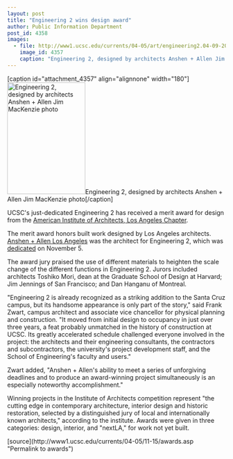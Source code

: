 ```yaml
---
layout: post
title: "Engineering 2 wins design award"
author: Public Information Department
post_id: 4358
images:
  - file: http://www1.ucsc.edu/currents/04-05/art/engineering2.04-09-20.180.jpg
    image_id: 4357
    caption: "Engineering 2, designed by architects Anshen + Allen Jim MacKenzie photo"
---
```


[caption id="attachment_4357" align="alignnone" width="180"]<a href="http://localhost/mysite/wp-content/uploads/2004/11/engineering2.04-09-20.180.jpg"><img class="size-full wp-image-4357" src="http://localhost/mysite/wp-content/uploads/2004/11/engineering2.04-09-20.180.jpg" alt="Engineering 2, designed by architects Anshen + Allen Jim MacKenzie photo" width="180" height="257" /></a>Engineering 2, designed by architects Anshen + Allen Jim MacKenzie photo[/caption]
<a name="content" id="content"></a>
<p>
  UCSC's just-dedicated Engineering 2 has received a merit award for design from the <a href="http://aialosangeles.org">American Institute of Architects, Los Angeles Chapter</a>.
</p>
<p>
  The merit award honors built work designed by Los Angeles architects. <a href="http://www.anshen.com/">Anshen + Allen Los Angeles</a> was the architect for Engineering 2, which was <a href="http://currents.ucsc.edu/04-05/11-01/engineering.asp">dedicated</a> on November 5.
</p>
<p>
  The award jury praised the use of different materials to heighten the scale change of the different functions in Engineering 2. Jurors included architects Toshiko Mori, dean at the Graduate School of Design at Harvard; Jim Jennings of San Francisco; and Dan Hanganu of Montreal.
</p>
<p>
  "Engineering 2 is already recognized as a striking addition to the Santa Cruz campus, but its handsome appearance is only part of the story," said Frank Zwart, campus architect and associate vice chancellor for physical planning and construction. "It moved from initial design to occupancy in just over three years, a feat probably unmatched in the history of construction at UCSC. Its greatly accelerated schedule challenged everyone involved in the project: the architects and their engineering consultants, the contractors and subcontractors, the university's project development staff, and the School of Engineering's faculty and users."
</p>
<p>
  Zwart added, "Anshen + Allen's ability to meet a series of unforgiving deadlines and to produce an award-winning project simultaneously is an especially noteworthy accomplishment."
</p>
<p>
  Winning projects in the Institute of Architects competition represent "the cutting edge in contemporary architecture, interior design and historic restoration, selected by a distinguished jury of local and internationally known architects," according to the institute. Awards were given in three categories: design, interior, and "nextLA," for work not yet built.
</p>
[source](http://www1.ucsc.edu/currents/04-05/11-15/awards.asp "Permalink to awards")
